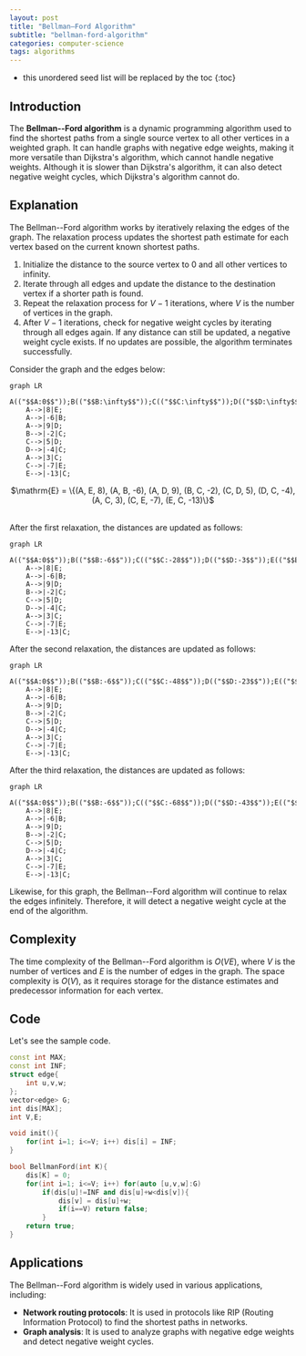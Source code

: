 ```yaml
---
layout: post
title: "Bellman–Ford Algorithm"
subtitle: "bellman-ford-algorithm"
categories: computer-science
tags: algorithms
---
```


<!--more-->
* this unordered seed list will be replaced by the toc
{:toc}

## Introduction

The **Bellman--Ford algorithm** is a dynamic programming algorithm used to find the shortest paths from a single source vertex to all other vertices in a weighted graph.
It can handle graphs with negative edge weights, making it more versatile than Dijkstra's algorithm, which cannot handle negative weights.
Although it is slower than Dijkstra's algorithm, it can also detect negative weight cycles, which Dijkstra's algorithm cannot do.

## Explanation

The Bellman--Ford algorithm works by iteratively relaxing the edges of the graph.
The relaxation process updates the shortest path estimate for each vertex based on the current known shortest paths.

1. Initialize the distance to the source vertex to 0 and all other vertices to infinity.
2. Iterate through all edges and update the distance to the destination vertex if a shorter path is found.
3. Repeat the relaxation process for $V - 1$ iterations, where $V$ is the number of vertices in the graph.
4. After $V - 1$ iterations, check for negative weight cycles by iterating through all edges again. If any distance can still be updated, a negative weight cycle exists. If no updates are possible, the algorithm terminates successfully.

Consider the graph and the edges below:

```mermaid
graph LR
    A(("$$A:0$$"));B(("$$B:\infty$$"));C(("$$C:\infty$$"));D(("$$D:\infty$$"));E(("$$E:\infty$$"));
    A-->|8|E;
    A-->|-6|B;
    A-->|9|D;
    B-->|-2|C;
    C-->|5|D;
    D-->|-4|C;
    A-->|3|C;
    C-->|-7|E;
    E-->|-13|C;
```
<center>
$\mathrm{E} = \{(A, E, 8), (A, B, -6), (A, D, 9), (B, C, -2), (C, D, 5), (D, C, -4), (A, C, 3), (C, E, -7), (E, C, -13)\}$
</center><br>

After the first relaxation, the distances are updated as follows:

```mermaid
graph LR
    A(("$$A:0$$"));B(("$$B:-6$$"));C(("$$C:-28$$"));D(("$$D:-3$$"));E(("$$E:-15$$"));
    A-->|8|E;
    A-->|-6|B;
    A-->|9|D;
    B-->|-2|C;
    C-->|5|D;
    D-->|-4|C;
    A-->|3|C;
    C-->|-7|E;
    E-->|-13|C;
```

After the second relaxation, the distances are updated as follows:

```mermaid
graph LR
    A(("$$A:0$$"));B(("$$B:-6$$"));C(("$$C:-48$$"));D(("$$D:-23$$"));E(("$$E:-35$$"));
    A-->|8|E;
    A-->|-6|B;
    A-->|9|D;
    B-->|-2|C;
    C-->|5|D;
    D-->|-4|C;
    A-->|3|C;
    C-->|-7|E;
    E-->|-13|C;
```

After the third relaxation, the distances are updated as follows:

```mermaid
graph LR
    A(("$$A:0$$"));B(("$$B:-6$$"));C(("$$C:-68$$"));D(("$$D:-43$$"));E(("$$E:-55$$"));
    A-->|8|E;
    A-->|-6|B;
    A-->|9|D;
    B-->|-2|C;
    C-->|5|D;
    D-->|-4|C;
    A-->|3|C;
    C-->|-7|E;
    E-->|-13|C;
```

Likewise, for this graph, the Bellman--Ford algorithm will continue to relax the edges infinitely.
Therefore, it will detect a negative weight cycle at the end of the algorithm.

## Complexity

The time complexity of the Bellman--Ford algorithm is $O(VE)$, where $V$ is the number of vertices and $E$ is the number of edges in the graph.
The space complexity is $O(V)$, as it requires storage for the distance estimates and predecessor information for each vertex.

## Code

Let's see the sample code.

```cpp
const int MAX;
const int INF;
struct edge{
    int u,v,w;
};
vector<edge> G;
int dis[MAX];
int V,E;

void init(){
    for(int i=1; i<=V; i++) dis[i] = INF;
}

bool BellmanFord(int K){
    dis[K] = 0;
    for(int i=1; i<=V; i++) for(auto [u,v,w]:G)
        if(dis[u]!=INF and dis[u]+w<dis[v]){
            dis[v] = dis[u]+w;
            if(i==V) return false;
        }
    return true;
}
```

## Applications

The Bellman--Ford algorithm is widely used in various applications, including:
- **Network routing protocols**: It is used in protocols like RIP (Routing Information Protocol) to find the shortest paths in networks.
- **Graph analysis**: It is used to analyze graphs with negative edge weights and detect negative weight cycles.